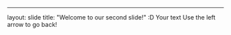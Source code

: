 ---
layout: slide
title: "Welcome to our second slide!"
:D
Your text
Use the left arrow to go back!
